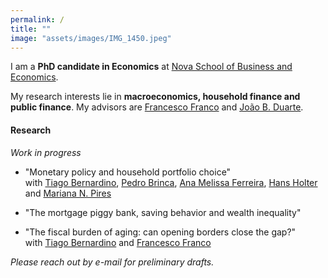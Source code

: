 ```yaml
---
permalink: /
title: ""
image: "assets/images/IMG_1450.jpeg"
---
```



I am a **PhD candidate in Economics** at [Nova School of Business and Economics](http://novasbe.pt).

My research interests lie in **macroeconomics, household finance and public finance**. My advisors are [Francesco Franco](https://www.novasbe.unl.pt/en/faculty-research/faculty/faculty-detail/id/55/francesco-franco) and [João B. Duarte](https://jbduarte.com). 


#### Research

_Work in progress_

- "Monetary policy and household portfolio choice" <br> with [Tiago Bernardino](https://www.su.se/english/profiles/tibe6711-1.511719), [Pedro Brinca](https://pedrobrinca.pt), [Ana Melissa Ferreira](https://www2.novasbe.unl.pt/en/programs/phds/phd-in-economics-finance/phd-students/current-phd-students/id/209/melissa-ferreira), [Hans Holter](https://sites.google.com/site/hansaholter/) and [Mariana N. Pires](https://www.novasbe.unl.pt/en/programs/phds/phd-in-economics-finance/phd-students/current-phd-students/id/1196/mariana-pires)

- "The mortgage piggy bank, saving behavior and wealth inequality"

- "The fiscal burden of aging: can opening borders close the gap?" <br> with [Tiago Bernardino](https://www.su.se/english/profiles/tibe6711-1.511719) and [Francesco Franco](https://www.novasbe.unl.pt/en/faculty-research/faculty/faculty-detail/id/55/francesco-franco)

_Please reach out by e-mail for preliminary drafts._

